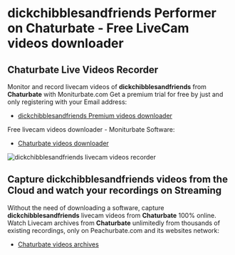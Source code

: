 # dickchibblesandfriends Performer on Chaturbate - Free LiveCam videos downloader

## Chaturbate Live Videos Recorder

Monitor and record livecam videos of **dickchibblesandfriends** from **Chaturbate** with Moniturbate.com
Get a premium trial for free by just and only registering with your Email address:
* [dickchibblesandfriends Premium videos downloader](https://moniturbate.com/request-demo-licence-key.html)

Free livecam videos downloader - Moniturbate Software:
* [Chaturbate videos downloader](https://moniturbate.com/moniturbate-download-software.html)

![dickchibblesandfriends livecam videos recorder](https://peachurnet.com/templates/moniturbate-software.png)


## Capture dickchibblesandfriends videos from the Cloud and watch your recordings on Streaming

Without the need of downloading a software, capture **dickchibblesandfriends** livecam videos from **Chaturbate** 100% online.
Watch Livecam archives from **Chaturbate** unlimitedly from thousands of existing recordings, only on Peachurbate.com and its websites network:
* [Chaturbate videos archives](https://peachurnet.com/)